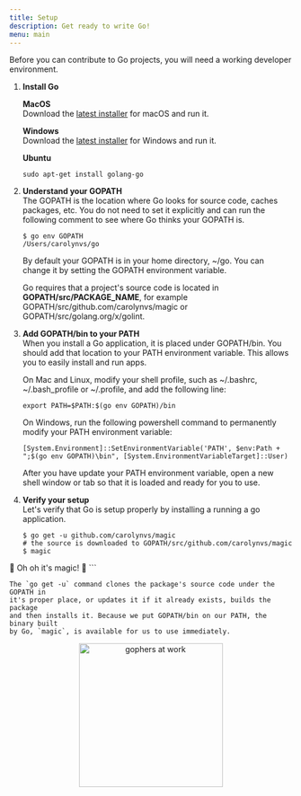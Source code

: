 ```yaml
---
title: Setup
description: Get ready to write Go!
menu: main
---
```


Before you can contribute to Go projects, you will need a working developer
environment.

1. **Install Go**<br/>

    **MacOS**<br/>
    Download the [latest installer](https://golang.org/dl/) for macOS and run it.

    **Windows**<br/>
    Download the [latest installer](https://golang.org/dl/) for Windows and run it.

    **Ubuntu**<br/>
    ```
    sudo apt-get install golang-go
    ```

1. **Understand your GOPATH**<br/>
    The GOPATH is the location where Go looks for source code, caches packages, etc.
    You do not need to set it explicitly and can run the following comment to see where
    Go thinks your GOPATH is.

    ```
    $ go env GOPATH
    /Users/carolynvs/go
    ```

    By default your GOPATH is in your home directory, ~/go.
    You can change it by setting the GOPATH environment variable.

    Go requires that a project's source code is located in **GOPATH/src/PACKAGE_NAME**,
    for example GOPATH/src/github.com/carolynvs/magic or GOPATH/src/golang.org/x/golint.

1. **Add GOPATH/bin to your PATH**<br/>
    When you install a Go application, it is placed under GOPATH/bin. You should
    add that location to your PATH environment variable. This allows you to easily
    install and run apps.

    On Mac and Linux, modify your shell profile, such as ~/.bashrc, ~/.bash_profile or ~/.profile, and add the following line:

    ```
    export PATH=$PATH:$(go env GOPATH)/bin
    ```

    On Windows, run the following powershell command to permanently modify your
    PATH environment variable:

    ```
    [System.Environment]::SetEnvironmentVariable('PATH', $env:Path + ";$(go env GOPATH)\bin", [System.EnvironmentVariableTarget]::User)
    ```

    After you have update your PATH environment variable, open a new shell window or tab
    so that it is loaded and ready for you to use.

1. **Verify your setup**<br/>
    Let's verify that Go is setup properly by installing a running a go application.

    ```
    $ go get -u github.com/carolynvs/magic
    # the source is downloaded to GOPATH/src/github.com/carolynvs/magic
    $ magic
  🎵  Oh oh it's magic! 🎵
    ```

    The `go get -u` command clones the package's source code under the GOPATH in
    it's proper place, or updates it if it already exists, builds the package
    and then installs it. Because we put GOPATH/bin on our PATH, the binary built
    by Go, `magic`, is available for us to use immediately.


<center>
  <img alt="gophers at work" src="/img/build.png" width="256"/>
</center>
